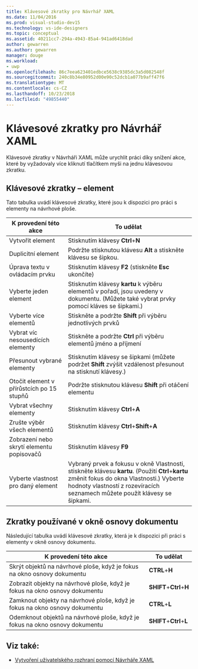 ```yaml
---
title: Klávesové zkratky pro Návrhář XAML
ms.date: 11/04/2016
ms.prod: visual-studio-dev15
ms.technology: vs-ide-designers
ms.topic: conceptual
ms.assetid: 40211cc7-294a-4943-85a4-941ad6418dad
author: gewarren
ms.author: gewarren
manager: douge
ms.workload:
- uwp
ms.openlocfilehash: 86c7eea623401edbce5638c9385dc3a5d082548f
ms.sourcegitcommit: 240c8b34e80952d00e90c52dcb1a077b9aff47f6
ms.translationtype: MT
ms.contentlocale: cs-CZ
ms.lasthandoff: 10/23/2018
ms.locfileid: "49855440"
---
```

# <a name="keyboard-shortcuts-for-xaml-designer"></a>Klávesové zkratky pro Návrhář XAML

Klávesové zkratky v Návrháři XAML může urychlit práci díky snížení akce, které by vyžadovaly více kliknutí tlačítkem myši na jednu klávesovou zkratku.

## <a name="element-shortcuts"></a>Klávesové zkratky – element

Tato tabulka uvádí klávesové zkratky, které jsou k dispozici pro práci s elementy na návrhové ploše.

|**K provedení této akce**|**To udělat**|
| - |-----------------|
|Vytvořit element|Stisknutím klávesy **Ctrl**+**N**|
|Duplicitní element|Podržte stisknutou klávesu **Alt** a stiskněte klávesu se šipkou.|
|Úprava textu v ovládacím prvku|Stisknutím klávesy **F2** (stiskněte **Esc** ukončíte)|
|Vyberte jeden element|Stisknutím klávesy **kartu** k výběru elementů v pořadí, jsou uvedeny v dokumentu. (Můžete také vybrat prvky pomocí kláves se šipkami.)|
|Vyberte více elementů|Stiskněte a podržte **Shift** při výběru jednotlivých prvků|
|Vybrat víc nesousedících elementy|Stiskněte a podržte **Ctrl** při výběru elementů jméno a příjmení|
|Přesunout vybrané elementy|Stisknutím klávesy se šipkami (můžete podržet **Shift** zvýšit vzdálenost přesunout na stisknutí klávesy.)|
|Otočit element v přírůstcích po 15 stupňů|Podržte stisknutou klávesu **Shift** při otáčení elementu|
|Vybrat všechny elementy|Stisknutím klávesy **Ctrl**+**A**|
|Zrušte výběr všech elementů|Stisknutím klávesy **Ctrl**+**Shift**+**A**|
|Zobrazení nebo skrytí elementu popisovačů|Stisknutím klávesy **F9**|
|Vyberte vlastnost pro daný element|Vybraný prvek a fokusu v okně Vlastnosti, stiskněte klávesu **kartu**. (Použití **Ctrl**+**kartu** změnit fokus do okna Vlastnosti.) Vyberte hodnoty vlastností z rozevíracích seznamech můžete použít klávesy se šipkami.|

## <a name="document-outline-window-shortcuts"></a>Zkratky používané v okně osnovy dokumentu

Následující tabulka uvádí klávesové zkratky, která je k dispozici při práci s elementy v okně osnovy dokumentu.

|**K provedení této akce**|**To udělat**|
| - |-----------------|
|Skrýt objektů na návrhové ploše, když je fokus na okno osnovy dokumentu|**CTRL**+**H**|
|Zobrazit objekty na návrhové ploše, když je fokus na okno osnovy dokumentu|**SHIFT**+**Ctrl**+**H**|
|Zamknout objekty na návrhové ploše, když je fokus na okno osnovy dokumentu|**CTRL**+**L**|
|Odemknout objektů na návrhové ploše, když je fokus na okno osnovy dokumentu|**SHIFT**+**Ctrl**+**L**|

## <a name="see-also"></a>Viz také:

- [Vytvoření uživatelského rozhraní pomocí Návrháře XAML](../designers/creating-a-ui-by-using-xaml-designer-in-visual-studio.md)